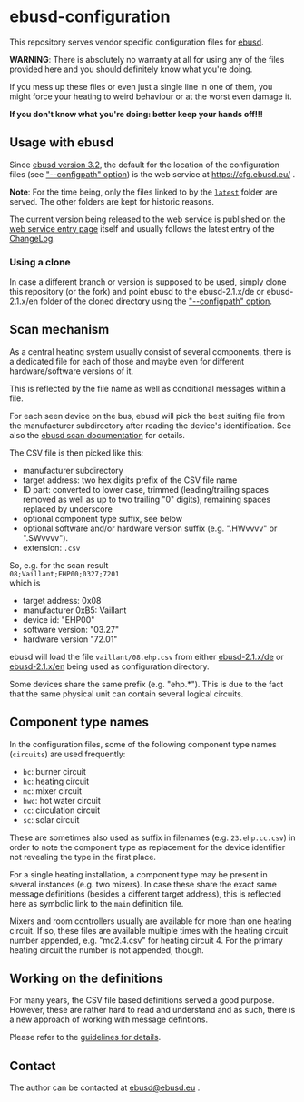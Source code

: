 # ebusd-configuration

This repository serves vendor specific configuration files for [ebusd](https://github.com/john30/ebusd).


**WARNING**: There is absolutely no warranty at all for using any of the files
provided here and you should definitely know what you're doing.

If you mess up these files or even just a single line in one of them, you might force your heating to weird behaviour or at the worst even damage it.

**If you don't know what you're doing: better keep your hands off!!!**


## Usage with ebusd

Since [ebusd version 3.2](https://github.com/john30/ebusd/tree/v3.2), the default for the location of the configuration files (see ["--configpath" option](https://github.com/john30/ebusd/wiki/2.-Run#message-configuration-options)) is the web service at https://cfg.ebusd.eu/ .

**Note**: For the time being, only the files linked to by the [`latest`](https://github.com/john30/ebusd-configuration/blob/master/latest) folder are served. The other folders are kept for historic reasons.

The current version being released to the web service is published on the [web service entry page](https://cfg.ebusd.eu/) itself and usually follows the latest entry of the [ChangeLog](https://github.com/john30/ebusd-configuration/blob/master/ChangeLog.md).


### Using a clone

In case a different branch or version is supposed to be used, simply clone this repository (or the fork) and point ebusd to the ebusd-2.1.x/de or ebusd-2.1.x/en folder of the cloned directory using the ["--configpath" option](https://github.com/john30/ebusd/wiki/2.-Run#message-configuration-options).


## Scan mechanism
As a central heating system usually consist of several components, there is a dedicated file for each of those and maybe even for different hardware/software versions of it.

This is reflected by the file name as well as conditional messages within a file.

For each seen device on the bus, ebusd will pick the best suiting file from the manufacturer subdirectory after reading the device's identification.
See also the [ebusd scan documentation](https://github.com/john30/ebusd/wiki/3.-Commands#scan) for details.

The CSV file is then picked like this:
* manufacturer subdirectory
* target address: two hex digits prefix of the CSV file name
* ID part: converted to lower case, trimmed (leading/trailing spaces removed as well as up to two trailing "0" digits), remaining spaces replaced by underscore
* optional component type suffix, see below
* optional software and/or hardware version suffix (e.g. ".HWvvvv" or ".SWvvvv").
* extension: `.csv`

So, e.g. for the scan result  
`08;Vaillant;EHP00;0327;7201`  
which is
* target address: 0x08
* manufacturer 0xB5: Vaillant
* device id: "EHP00"
* software version: "03.27"
* hardware version "72.01"

ebusd will load the file `vaillant/08.ehp.csv` from either [ebusd-2.1.x/de](https://github.com/john30/ebusd-configuration/blob/master/ebusd-2.1.x/de/vaillant/08.ehp.csv) or [ebusd-2.1.x/en](https://github.com/john30/ebusd-configuration/blob/master/ebusd-2.1.x/en/vaillant/08.ehp.csv) being used as configuration directory.

Some devices share the same prefix (e.g. "ehp.*"). This is due to the fact
that the same physical unit can contain several logical circuits.


## Component type names

In the configuration files, some of the following component type names (`circuits`) are used frequently:

* `bc`: burner circuit
* `hc`: heating circuit
* `mc`: mixer circuit
* `hwc`: hot water circuit
* `cc`: circulation circuit
* `sc`: solar circuit

These are sometimes also used as suffix in filenames (e.g. `23.ehp.cc.csv`) in order to note the component type as replacement for the device identifier not revealing the type in the first place.

For a single heating installation, a component type may be present in several instances (e.g. two mixers). In case these share the exact same message definitions (besides a different target address), this is reflected here as symbolic link to the `main` definition file.

Mixers and room controllers usually are available for more than one heating
circuit. If so, these files are available multiple times with the heating
circuit number appended, e.g. "mc2.4.csv" for heating circuit 4. For the
primary heating circuit the number is not appended, though.


## Working on the definitions
For many years, the CSV file based definitions served a good purpose. However, these are rather hard to read and understand and as such, there is a new approach of working with message defintions.

Please refer to the [guidelines for details](guidelines.md).


## Contact

The author can be contacted at ebusd@ebusd.eu .
